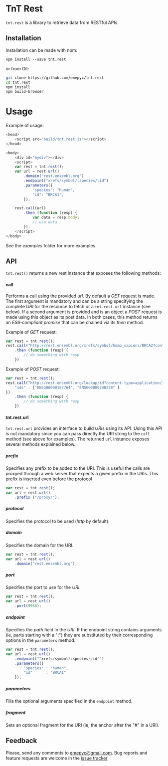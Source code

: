 
# TnT Rest
`tnt.rest` is a library to retrieve data from RESTful APIs.

## Installation

Installation can be made with npm:
```
npm install --save tnt.rest
```

or from Git:
```bash
git clone https://github.com/emepyc/tnt.rest
cd tnt.rest
npm install
npm build-browser
```

# Usage
Example of usage:

```javascript
<head>
    <script src="build/tnt.rest.js"></script>
</head>

<body>
    <div id="mydiv"></div>
    <script>
    var rest = tnt.rest();
    var url = rest.url()
        .domain("rest.ensembl.org")
        .endpoint("xrefs/symbol/:species/:id")
        .parameters({
            "species": "human",
            "id": "BRCA1",
        });

    rest.call(url)
        .then (function (resp) {
            var data = resp.body;
            // use data
        });
    </script>
</body>
```
See the <i>examples</i> folder for more examples.

## API

`tnt.rest()` returns a new rest instance that exposes the following methods:

#### call
Performs a call using the provided <i>url</i>. By default a <i>GET</i> request is made. The first argument is mandatory and can be a string specifying the complete <i>URI</i> for the resource to fetch or a `tnt.rest.url` instance (see below). If a second argument is provided and is an object a <i>POST</i> request is made using this object as its post data. In both cases, this method returns an <i>ES6-compliant promise</i> that can be chained via its <i>then</i> method.

Example of <i>GET</i> request:
```javascript
var rest = tnt.rest();
rest.call("http://rest.ensembl.org/xrefs/symbol/homo_sapiens/BRCA2?content-type=text/xml")
    .then (function (resp) {
        // do something with resp
    })
```

Example of <i>POST</i> request:
```javascript
var rest = tnt.rest();
rest.call("http://rest.ensembl.org/lookup/id?content-type=application/json", {
    "ids" : ["ENSG00000157764", "ENSG00000248378" ]
})
    .then (function (resp) {
        // do something with resp
    })
```

#### tnt.rest.url

`tnt.rest.url` provides an interface to build <i>URI</i>s using its API. Using this API is not mandatory since you can pass directly the URI string to the ```call``` method (see above for examples).
The returned ```url``` instance exposes several methods explained below.

##### prefix
Specifies any prefix to be added to the URI. This is useful the calls are proxyed through a web server that expects a given prefix in the URIs. This prefix is inserted even before the protocol

```javascript
var rest = tnt.rest();
var url = rest.url()
    .prefix ("/proxy/");

```

##### protocol
Specifies the protocol to be used (<i>http</i> by default).

##### domain
Specifies the domain for the URI.

```javascript
var rest = tnt.rest();
var url = rest.url()
    .domain("rest.ensembl.org");
```

##### port
Specifies the port to use for the <i>URI</i>.

```javascript
var rest = tnt.rest();
var url = rest.url()
    .port(9988);
```

##### endpoint
Specifies the <i>path</i> field in the <i>URI</i>. If the endpoint string contains arguments (ie, parts starting with a ":") they are substituted by their corresponding options in the ```parameters``` method.
```javascript
var rest = tnt.rest();
var url = rest.url()
    .endpoint(""xrefs/symbol/:species/:id"")
    .parameters({
        "species" : "human",
        "id"      : "BRCA1"
    });
```

##### parameters
Fills the optional arguments specified in the ```endpoint``` method.

##### fragment
Sets an optional fragment for the URI (ie, the anchor after the "#" in a URI).


## Feedback

Please, send any comments to emepyc@gmail.com. Bug reports and feature requests are welcome in the [issue tracker](https://github.com/emepyc/tnt.rest/issues)
